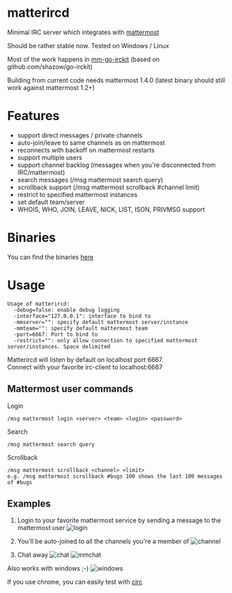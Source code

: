# matterircd

Minimal IRC server which integrates with [mattermost](https://www.mattermost.org) 

Should be rather stable now. Tested on Windows / Linux   

Most of the work happens in [mm-go-irckit](https://github.com/42wim/mm-go-irckit) (based on github.com/shazow/go-irckit)

Building from current code needs mattermost 1.4.0
(latest binary should still work against mattermost 1.2+)

# Features

* support direct messages / private channels
* auto-join/leave to same channels as on mattermost
* reconnects with backoff on mattermost restarts
* support multiple users
* support channel backlog (messages when you're disconnected from IRC/mattermost)
* search messages (/msg mattermost search query)
* scrollback support (/msg mattermost scrollback #channel limit)
* restrict to specified mattermost instances
* set default team/server
* WHOIS, WHO, JOIN, LEAVE, NICK, LIST, ISON, PRIVMSG support

# Binaries
You can find the binaries [here](https://github.com/42wim/matterircd/releases/tag/v0.2)

# Usage

```
Usage of matterircd:
  -debug=false: enable debug logging
  -interface="127.0.0.1": interface to bind to
  -mmserver="": specify default mattermost server/instance
  -mmteam="": specify default mattermost team
  -port=6667: Port to bind to
  -restrict="": only allow connection to specified mattermost server/instances. Space delimited
```

Matterircd will listen by default on localhost port 6667.  
Connect with your favorite irc-client to localhost:6667

## Mattermost user commands
Login

```
/msg mattermost login <server> <team> <login> <password>
```

Search
```
/msg mattermost search query
```

Scrollback
```
/msg mattermost scrollback <channel> <limit>
e.g. /msg mattermost scrollback #bugs 100 shows the last 100 messages of #bugs
```


## Examples

1. Login to your favorite mattermost service by sending a message to the mattermost user
![login](http://snag.gy/aAop5.jpg)

2. You'll be auto-joined to all the channels you're a member of
![channel](http://snag.gy/IzlXR.jpg)

3. Chat away
![chat](http://snag.gy/JyFd7.jpg)
![mmchat](http://snag.gy/3qMd1.jpg)

Also works with windows ;-)
![windows](http://snag.gy/cGSCA.jpg)

If you use chrome, you can easily test with [circ](https://chrome.google.com/webstore/detail/circ/bebigdkelppomhhjaaianniiifjbgocn?hl=en-US)
